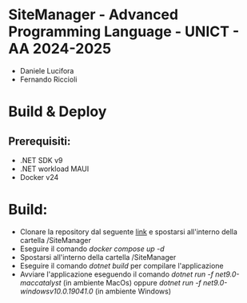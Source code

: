 # SiteManager - Advanced Programming Language - UNICT - AA 2024-2025
- Daniele Lucifora
- Fernando Riccioli

# Build & Deploy
## Prerequisiti:
- .NET SDK v9
- .NET workload MAUI
- Docker v24

# Build:
- Clonare la repository dal seguente [link](https://github.com/DanieleLucifora/SiteManager.git) e spostarsi all'interno della cartella /SiteManager
- Eseguire il comando *docker compose up -d*
- Spostarsi all'interno della cartella /SiteManager
- Eseguire il comando *dotnet build* per compilare l'applicazione
- Avviare l'applicazione eseguendo il comando *dotnet run -f net9.0-maccatalyst* (in ambiente MacOs) oppure *dotnet run -f net9.0-windowsv10.0.19041.0* (in ambiente Windows)